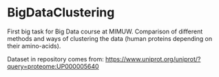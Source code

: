 # BigDataClustering
First big task for Big Data course at MIMUW. Comparison of different methods and ways of clustering the data (human proteins depending on their amino-acids).

Dataset in repository comes from: https://www.uniprot.org/uniprot/?query=proteome:UP000005640
